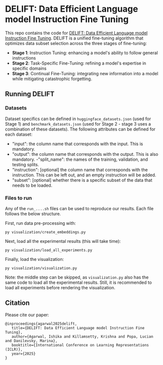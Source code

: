 # DELIFT: Data Efficient Language model Instruction Fine Tuning

This repo contains the code for [DELIFT: Data Efficient Language model Instruction Fine Tuning](https://arxiv.org/abs/LINK). DELIFT is a unified fine-tuning algorithm that optimizes data subset selection across the three stages of fine-tuning:
- **Stage 1**: Instruction Tuning: enhancing a model's ability to follow general instructions
- **Stage 2**: Task-Specific Fine-Tuning: refining a model's expertise in specific domains
- **Stage 3**: Continual Fine-Tuning: integrating new information into a model while mitigating catastrophic forgetting.

## Running DELIFT
### Datasets
Dataset specifics can be defined in `huggingface_datasets.json` (used for Stage 1) and `benchmark_datasets.json` (used for Stage 2 - stage 3 uses a combination of these datasets). The following attributes can be defined for each dataset:
- "input": the column name that corresponds with the input. This is mandatory.
- "output": the column name that corresponds with the output. This is also mandatory.
-"split_name": the names of the training, validation, and testing splits.
- "instruction": [optional] the column name that corresponds with the instruction. This can be left out, and an empty instruction will be added.
- "subset": [optional] whether there is a specific subset of the data that needs to be loaded.

### Files to run

Any of the `run_....sh` files can be used to reproduce our results. Each file follows the below structure.

First, run data pre-processing with:
```
py visualization/create_embeddings.py
```

Next, load all the experimental results (this will take time):
```
py visualization/load_all_experiments.py
```

Finally, load the visualization:
```
py visualization/visualization.py
```

Note: the middle step can be skipped, as `visualization.py` also has the same code to load all the experimental results. Still, it is recommended to load all experiments before rendering the visualization.

## Citation
Please cite our paper:
```
@inproceedings{agarwal2025delift,
   title={DELIFT: Data Efficient Language model Instruction Fine Tuning},
   author={Agarwal, Ishika and Killamsetty, Krishna and Popa, Lucian and Danilevsky, Marina},
   booktitle={International Conference on Learning Representations (ICLR)},
   year={2025}
}
```
